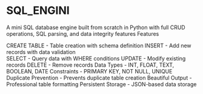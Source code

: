 # SQL_ENGINI
A mini SQL database engine built from scratch in Python with full CRUD operations, SQL parsing, and data integrity features Features

CREATE TABLE - Table creation with schema definition
INSERT - Add new records with data validation  
SELECT - Query data with WHERE conditions
UPDATE - Modify existing records
DELETE - Remove records
Data Types - INT, FLOAT, TEXT, BOOLEAN, DATE
Constraints - PRIMARY KEY, NOT NULL, UNIQUE
Duplicate Prevention - Prevents duplicate table creation
Beautiful Output - Professional table formatting
Persistent Storage - JSON-based data storage
